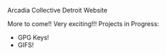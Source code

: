 Arcadia Collective Detroit Website

More to come!! Very exciting!!!
Projects in Progress:
- GPG Keys!
- GIFS!